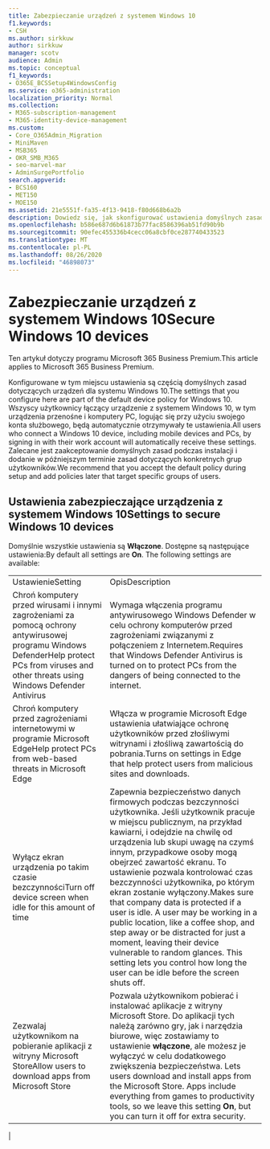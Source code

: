 ```yaml
---
title: Zabezpieczanie urządzeń z systemem Windows 10
f1.keywords:
- CSH
ms.author: sirkkuw
author: sirkkuw
manager: scotv
audience: Admin
ms.topic: conceptual
f1_keywords:
- O365E_BCSSetup4WindowsConfig
ms.service: o365-administration
localization_priority: Normal
ms.collection:
- M365-subscription-management
- M365-identity-device-management
ms.custom:
- Core_O365Admin_Migration
- MiniMaven
- MSB365
- OKR_SMB_M365
- seo-marvel-mar
- AdminSurgePortfolio
search.appverid:
- BCS160
- MET150
- MOE150
ms.assetid: 21e5551f-fa35-4f13-9418-f80d668b6a2b
description: Dowiedz się, jak skonfigurować ustawienia domyślnych zasad urządzeń, które zostaną odebrane przez dowolne urządzenie z systemem Windows 10 po zalogowaniu się do swojego konta służbowego.
ms.openlocfilehash: b586e687d6b61873b77fac8586396ab51fd90b9b
ms.sourcegitcommit: 90efec455336b4cecc06a8cbf0ce287740433523
ms.translationtype: MT
ms.contentlocale: pl-PL
ms.lasthandoff: 08/26/2020
ms.locfileid: "46898073"
---
```

# <a name="secure-windows-10-devices"></a><span data-ttu-id="bb7b5-103">Zabezpieczanie urządzeń z systemem Windows 10</span><span class="sxs-lookup"><span data-stu-id="bb7b5-103">Secure Windows 10 devices</span></span>

<span data-ttu-id="bb7b5-104">Ten artykuł dotyczy programu Microsoft 365 Business Premium.</span><span class="sxs-lookup"><span data-stu-id="bb7b5-104">This article applies to Microsoft 365 Business Premium.</span></span>

<span data-ttu-id="bb7b5-105">Konfigurowane w tym miejscu ustawienia są częścią domyślnych zasad dotyczących urządzeń dla systemu Windows 10.</span><span class="sxs-lookup"><span data-stu-id="bb7b5-105">The settings that you configure here are part of the default device policy for Windows 10.</span></span> <span data-ttu-id="bb7b5-106">Wszyscy użytkownicy łączący urządzenie z systemem Windows 10, w tym urządzenia przenośne i komputery PC, logując się przy użyciu swojego konta służbowego, będą automatycznie otrzymywały te ustawienia.</span><span class="sxs-lookup"><span data-stu-id="bb7b5-106">All users who connect a Windows 10 device, including mobile devices and PCs, by signing in with their work account will automatically receive these settings.</span></span> <span data-ttu-id="bb7b5-107">Zalecane jest zaakceptowanie domyślnych zasad podczas instalacji i dodanie w późniejszym terminie zasad dotyczących konkretnych grup użytkowników.</span><span class="sxs-lookup"><span data-stu-id="bb7b5-107">We recommend that you accept the default policy during setup and add policies later that target specific groups of users.</span></span>
  
## <a name="settings-to-secure-windows-10-devices"></a><span data-ttu-id="bb7b5-108">Ustawienia zabezpieczające urządzenia z systemem Windows 10</span><span class="sxs-lookup"><span data-stu-id="bb7b5-108">Settings to secure Windows 10 devices</span></span>

<span data-ttu-id="bb7b5-p102">Domyślnie wszystkie ustawienia są **Włączone**. Dostępne są następujące ustawienia:</span><span class="sxs-lookup"><span data-stu-id="bb7b5-p102">By default all settings are **On**. The following settings are available:</span></span>
  
|||
|:-----|:-----|
|<span data-ttu-id="bb7b5-111">Ustawienie</span><span class="sxs-lookup"><span data-stu-id="bb7b5-111">Setting</span></span>  <br/> |<span data-ttu-id="bb7b5-112">Opis</span><span class="sxs-lookup"><span data-stu-id="bb7b5-112">Description</span></span>  <br/> |
|<span data-ttu-id="bb7b5-113">Chroń komputery przed wirusami i innymi zagrożeniami za pomocą ochrony antywirusowej programu Windows Defender</span><span class="sxs-lookup"><span data-stu-id="bb7b5-113">Help protect PCs from viruses and other threats using Windows Defender Antivirus</span></span>  <br/> |<span data-ttu-id="bb7b5-114">Wymaga włączenia programu antywirusowego Windows Defender w celu ochrony komputerów przed zagrożeniami związanymi z połączeniem z Internetem.</span><span class="sxs-lookup"><span data-stu-id="bb7b5-114">Requires that Windows Defender Antivirus is turned on to protect PCs from the dangers of being connected to the internet.</span></span>  <br/> |
|<span data-ttu-id="bb7b5-115">Chroń komputery przed zagrożeniami internetowymi w programie Microsoft Edge</span><span class="sxs-lookup"><span data-stu-id="bb7b5-115">Help protect PCs from web-based threats in Microsoft Edge</span></span>  <br/> |<span data-ttu-id="bb7b5-116">Włącza w programie Microsoft Edge ustawienia ułatwiające ochronę użytkowników przed złośliwymi witrynami i złośliwą zawartością do pobrania.</span><span class="sxs-lookup"><span data-stu-id="bb7b5-116">Turns on settings in Edge that help protect users from malicious sites and downloads.</span></span>  <br/> |
|<span data-ttu-id="bb7b5-117">Wyłącz ekran urządzenia po takim czasie bezczynności</span><span class="sxs-lookup"><span data-stu-id="bb7b5-117">Turn off device screen when idle for this amount of time</span></span>  <br/> |<span data-ttu-id="bb7b5-p103">Zapewnia bezpieczeństwo danych firmowych podczas bezczynności użytkownika. Jeśli użytkownik pracuje w miejscu publicznym, na przykład kawiarni, i odejdzie na chwilę od urządzenia lub skupi uwagę na czymś innym, przypadkowe osoby mogą obejrzeć zawartość ekranu. To ustawienie pozwala kontrolować czas bezczynności użytkownika, po którym ekran zostanie wyłączony.</span><span class="sxs-lookup"><span data-stu-id="bb7b5-p103">Makes sure that company data is protected if a user is idle. A user may be working in a public location, like a coffee shop, and step away or be distracted for just a moment, leaving their device vulnerable to random glances. This setting lets you control how long the user can be idle before the screen shuts off.</span></span>  <br/> |
|<span data-ttu-id="bb7b5-121">Zezwalaj użytkownikom na pobieranie aplikacji z witryny Microsoft Store</span><span class="sxs-lookup"><span data-stu-id="bb7b5-121">Allow users to download apps from Microsoft Store</span></span>  <br/> |<span data-ttu-id="bb7b5-p104">Pozwala użytkownikom pobierać i instalować aplikacje z witryny Microsoft Store. Do aplikacji tych należą zarówno gry, jak i narzędzia biurowe, więc zostawiamy to ustawienie **włączone**, ale możesz je wyłączyć w celu dodatkowego zwiększenia bezpieczeństwa.  </span><span class="sxs-lookup"><span data-stu-id="bb7b5-p104">Lets users download and install apps from the Microsoft Store. Apps include everything from games to productivity tools, so we leave this setting **On**, but you can turn it off for extra security.  </span></span><br/> |
|